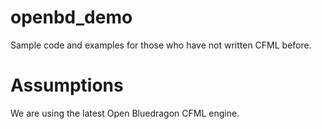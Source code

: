 # openbd_demo
Sample code and examples for those who have not written CFML before.

# Assumptions
We are using the latest Open Bluedragon CFML engine.